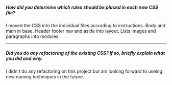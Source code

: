 ##### How did you determine which rules should be placed in each new CSS file?

I moved the CSS into the individual files according to instructions.  Body and main in base.  Header footer nav and aside into layout. Lists images and paragraphs into modules.

---

##### Did you do any refactoring of the existing CSS? If so, briefly explain what you did and why.

I didn't do any refactoring on this project but am looking forward to useing new naming techniques in the future.
